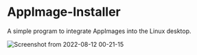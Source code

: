 # AppImage-Installer
A simple program to integrate AppImages into the Linux desktop.


![Screenshot from 2022-08-12 00-21-15](https://user-images.githubusercontent.com/98977960/184285002-0c04c461-496d-4b93-b09f-3f79431c71dc.png)
